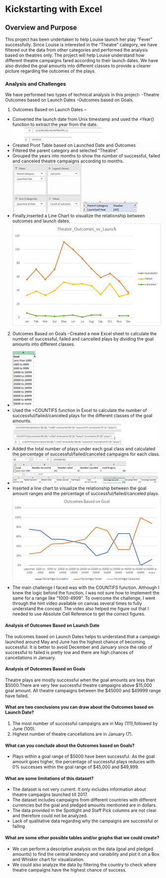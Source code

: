 
# Kickstarting with Excel

## Overview and Purpose

This project has been undertaken to help Louise launch her play “Fever” successfully. Since Louise is interested in the “Theatre” category, we have filtered out the data from other categories and performed the analysis based on theatres only. The project will help Louise understand how different theatre campaigns fared according to their launch dates. We have also divided the goal amounts into different classes to provide a clearer picture regarding the outcomes of the plays.

### Analysis and Challenges

We have performed two types of technical analysis in this project-
    -Theatre Outcomes based on Launch Dates 
    -Outcomes based on Goals.

1.	Outcomes Based on Launch Dates –
-	Converted the launch date from Unix timestamp and used the =Year() function to extract the year from the date.
![Conversion&Year](images/Conversion_Year.png)
-	Created Pivot Table based on Launched Date and Outcomes
-	Filtered the parent category and selected “Theatre”.
-	Grouped the years into months to show the number of successful, failed and canceled theatre campaigns according to months.
![Pivot_Table](images/Pivot_Table.png)
![](images/Parent_Filter.png)
-	Finally,inserted a Line Chart to visualize the relationship between outcomes and launch dates.
![](images/Theater_Outcomes_vs_Launch.png)

2.	Outcomes Based on Goals 
–Created a new Excel sheet to calculate the number of successful, failed and cancelled plays by dividing the goal amounts into different classes.
- ![](images/Goal_Range.png)
- Used the =COUNTIFS function in Excel to calculate the number of successful/failed/canceled plays for the different classes of the goal amounts.
![](images/countifs_edited.png)
-	Added the total number of plays under each goal class and calculated the percentage of successful/failed/canceled campaigns for each class.
- ![](images/Percentage_edited.png)
-	Inserted a line chart to visualize the relationship between the goal amount ranges and the percentage of successful/failed/canceled plays.
![](images/Outcomes_vs_Goals.png)
-	The main challenge I faced was with the COUNTIFS function. Although I knew the logic behind the function, I was not sure how to implement the same for a range like “1000-4999”. To overcome the challenge, I went through the hint video available on canvas several times to fully understand the concept. The video also helped me figure out that I needed to use Absolute Cell Reference to get the correct figures.

#### Analysis of Outcomes Based on Launch Date

The outcomes based on Launch Dates helps to understand that a campaign launched around May and June has the highest chance of becoming successful. It is better to avoid December and January since the ratio of successful to failed is pretty low and there are high chances of cancellations in January. 

#### Analysis of Outcomes Based on Goals

Theatre plays are mostly successful when the goal amounts are less than $5000.There are very few successful theatre campaigns above $15,000 goal amount. All theatre campaigns between the $45000 and $49999 range have failed. 

#### What are two conclusions you can draw about the Outcomes based on Launch Date?

1.	The most number of successful campaigns are in May (111),followed by June (100).
2.	Highest number of theatre cancellations are in January (7).

#### What can you conclude about the Outcomes based on Goals?

- Plays within a goal range of $5000 have been successful. As the goal amount goes higher, the percentage of successful plays reduces with 0% successes within the goal range of $45,000 and $49,999.

#### What are some limitations of this dataset?

-	The dataset is not very current. It only includes information about theatre campaigns launched till 2017.
-	The dataset includes campaigns from different countries with different currencies but the goal and pledged amounts mentioned are in dollars.
-	The data provided in the Spotlight and Staff Pick columns are not clear and therefore could not be analyzed.
-	Lack of qualitative data regarding why the campaigns are successful or failing

#### What are some other possible tables and/or graphs that we could create?

-	We can perform a descriptive analysis on the data (goal and pledged amounts) to find the central tendency and variability and plot it on a Box and Whisker chart for visualization.
-	We could also analyze the data by filtering the country to check where theatre campaigns have the highest chance of success.

 


